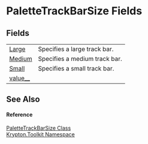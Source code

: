 # PaletteTrackBarSize Fields




## Fields
<table>
<tr>
<td><a href="736ee002-f91f-2abf-51d7-3905ce2d8654.md">Large</a></td>
<td>Specifies a large track bar.</td></tr>
<tr>
<td><a href="27edabfb-4a48-a021-d95c-8713e417c241.md">Medium</a></td>
<td>Specifies a medium track bar.</td></tr>
<tr>
<td><a href="55623971-ccc9-6d93-43c8-3fe834e0f1bd.md">Small</a></td>
<td>Specifies a small track bar.</td></tr>
<tr>
<td><a href="568928ee-37bc-a54c-e121-eb93b47fb889.md">value__</a></td>
<td> </td></tr>
</table>

## See Also


#### Reference
<a href="570d4005-4053-0b77-522c-27d0a5b37137.md">PaletteTrackBarSize Class</a>  
<a href="79d2eac2-21f4-54ff-7552-b20c33c30600.md">Krypton.Toolkit Namespace</a>  
